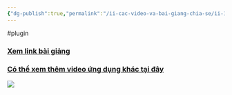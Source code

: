 ```yaml
---
{"dg-publish":true,"permalink":"/ii-cac-video-va-bai-giang-chia-se/ii-1-plugin/plugin-commander/","dgPassFrontmatter":true,"noteIcon":"1","created":"","updated":""}
---
```


#plugin 

### [Xem link bài giảng](https://www.facebook.com/groups/219067851029823/posts/251081967828411/)

### [Có thể xem thêm video ứng dụng khác tại đây](https://www.facebook.com/groups/219067851029823/posts/237559419180666/)
![](https://i.imgur.com/6uRiB9g.png)

